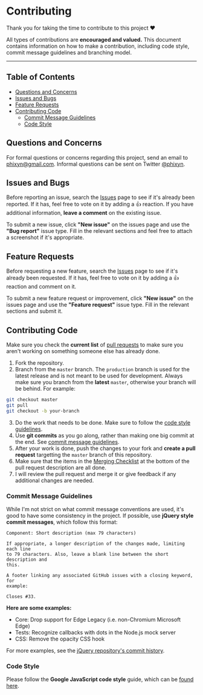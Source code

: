 # Contributing

Thank you for taking the time to contribute to this project :heart:

All types of contributions are **encouraged and valued.** This document contains information on how to make a contribution, including code style, commit message guidelines and branching model.

- - -

## Table of Contents

- [Questions and Concerns](#questions-and-concerns)
- [Issues and Bugs](#issues-and-bugs)
- [Feature Requests](#feature-requests)
- [Contributing Code](#contributing-code)
    - [Commit Message Guidelines](#commit-message-guidelines)
    - [Code Style](#code-style)

## Questions and Concerns

For formal questions or concerns regarding this project, send an email to [phixyn@gmail.com](mailto:phixyn@gmail.com). Informal questions can be sent on Twitter [@phixyn](https://twitter.com/phixyn).

## Issues and Bugs

Before reporting an issue, search the [Issues](https://github.com/Phixyn/no-bs-looper/issues) page to see if it's already been reported. If it has, feel free to vote on it by adding a :thumbsup: reaction. If you have additional information, **leave a comment** on the existing issue.

To submit a new issue, click **"New issue"** on the issues page and use the **"Bug report"** issue type. Fill in the relevant sections and feel free to attach a screenshot if it's appropriate.

## Feature Requests

Before requesting a new feature, search the [Issues](https://github.com/Phixyn/no-bs-looper/issues) page to see if it's already been requested. If it has, feel free to vote on it by adding a :thumbsup: reaction and comment on it.

To submit a new feature request or improvement, click **"New issue"** on the issues page and use the **"Feature request"** issue type. Fill in the relevant sections and submit it.

## Contributing Code

Make sure you check the **current list** of [pull requests](https://github.com/Phixyn/no-bs-looper/pulls) to make sure you aren't working on something someone else has already done.

1. Fork the repository.
2. Branch from the `master` branch. The `production` branch is used for the latest release and is not meant to be used for development. Always make sure you branch from the **latest** `master`, otherwise your branch will be behind. For example:

```sh
git checkout master
git pull
git checkout -b your-branch
```

3. Do the work that needs to be done. Make sure to follow the [code style guidelines](#code-style).
4. Use **git commits** as you go along, rather than making one big commit at the end. See [commit message guidelines](#commit-message-guidelines).
5. After your work is done, push the changes to your fork and **create a pull request** targetting the `master` branch of this repository.
6. Make sure that the items in the [Merging Checklist](https://github.com/Phixyn/no-bs-looper/blob/master/.github/PULL_REQUEST_TEMPLATE.md#merging-checklist) at the bottom of the pull request description are all done.
7. I will review the pull request and merge it or give feedback if any additional changes are needed.

### Commit Message Guidelines

While I'm not strict on what commit message conventions are used, it's good to have some consistency in the project. If possible, use **jQuery style commit messages**, which follow this format:

```text
Component: Short description (max 79 characters)

If appropriate, a longer description of the changes made, limiting each line
to 79 characters. Also, leave a blank line between the short description and
this.

A footer linking any associated GitHub issues with a closing keyword, for
example:

Closes #33.
```

**Here are some examples:**

* Core: Drop support for Edge Legacy (i.e. non-Chromium Microsoft Edge)
* Tests: Recognize callbacks with dots in the Node.js mock server
* CSS: Remove the opacity CSS hook

For more examples, see the [jQuery repository's commit history](https://github.com/jquery/jquery/commits/master).

### Code Style

Please follow the **Google JavaScript code style** guide, which can be [found here](https://google.github.io/styleguide/jsguide.html).
